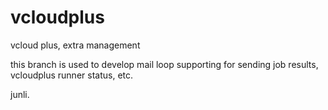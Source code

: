 vcloudplus
==========

vcloud plus, extra management


this branch is used to develop mail loop supporting for sending job results, vcloudplus runner status, etc.


junli.

